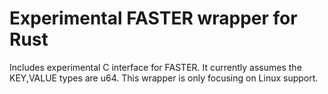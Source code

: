 # Experimental FASTER wrapper for Rust

Includes experimental C interface for FASTER. It currently assumes the KEY,VALUE types are u64. This wrapper is only focusing on Linux support. 

